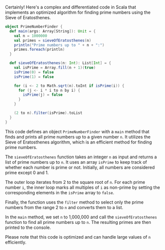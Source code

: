Certainly! Here's a complex and differentiated code in Scala that implements an optimized algorithm for finding prime numbers using the Sieve of Eratosthenes.

```scala
object PrimeNumberFinder {
  def main(args: Array[String]): Unit = {
    val n = 1000000
    val primes = sieveOfEratosthenes(n)
    println("Prime numbers up to " + n + ":")
    primes.foreach(println)
  }

  def sieveOfEratosthenes(n: Int): List[Int] = {
    val isPrime = Array.fill(n + 1)(true)
    isPrime(0) = false
    isPrime(1) = false

    for (i <- 2 to Math.sqrt(n).toInt if isPrime(i)) {
      for (j <- i * i to n by i) {
        isPrime(j) = false
      }
    }

    (2 to n).filter(isPrime).toList
  }
}
```

This code defines an object `PrimeNumberFinder` with a `main` method that finds and prints all prime numbers up to a given number `n`. It utilizes the Sieve of Eratosthenes algorithm, which is an efficient method for finding prime numbers.

The `sieveOfEratosthenes` function takes an integer `n` as input and returns a list of prime numbers up to `n`. It uses an array `isPrime` to keep track of whether each number is prime or not. Initially, all numbers are considered prime except 0 and 1.

The outer loop iterates from 2 to the square root of `n`. For each prime number `i`, the inner loop marks all multiples of `i` as non-prime by setting the corresponding elements in the `isPrime` array to `false`.

Finally, the function uses the `filter` method to select only the prime numbers from the range 2 to `n` and converts them to a list.

In the `main` method, we set `n` to 1,000,000 and call the `sieveOfEratosthenes` function to find all prime numbers up to `n`. The resulting primes are then printed to the console.

Please note that this code is optimized and can handle large values of `n` efficiently.